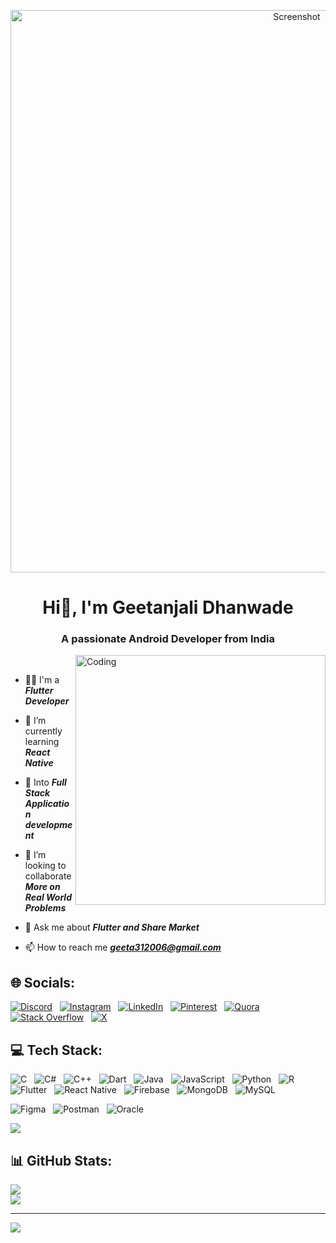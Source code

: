 
<p align="center">
  <img src="https://github.com/geetanjaliDha31/geetanjaliDha31/assets/144832309/82d4acc4-be52-4cc7-8277-1d22a7b4070e" alt="Screenshot" width="900px",height="90px",>
</p>
<h1 align="center">Hi👋, I'm Geetanjali Dhanwade</h1>
<h3 align="center">A passionate Android Developer from India</h3>

<img align="right" alt="Coding" width="400" src="https://media1.tenor.com/m/3QEtSuzDveAAAAAC/garfield-im-working.gif">

<br/>

- 👨‍🎓 I'm a _**Flutter Developer**_

- 🌱 I’m currently learning _**React Native**_

- 🔎 Into _**Full Stack Application development**_

- 👯 I’m looking to collaborate _**More on Real World Problems**_

- 💬 Ask me about _**Flutter and Share Market**_

- 📫 How to reach me _**geeta312006@gmail.com**_





## 🌐 Socials:
[![Discord](https://img.shields.io/badge/Discord-%237289DA.svg?logo=discord&logoColor=white)](https://discord.gg/geeta_31) &nbsp; 
[![Instagram](https://img.shields.io/badge/Instagram-%23E4405F.svg?logo=Instagram&logoColor=white)](https://instagram.com/geeta.dhanwade31) &nbsp; 
[![LinkedIn](https://img.shields.io/badge/LinkedIn-%230077B5.svg?logo=linkedin&logoColor=white)](https://linkedin.com/in/geetanjali-dhanwade-014750264) &nbsp; 
[![Pinterest](https://img.shields.io/badge/Pinterest-%23E60023.svg?logo=Pinterest&logoColor=white)](https://pinterest.com/geeta312006) &nbsp; 
[![Quora](https://img.shields.io/badge/Quora-%23B92B27.svg?logo=Quora&logoColor=white)](https://quora.com/profile/ ) &nbsp; 
[![Stack Overflow](https://img.shields.io/badge/-Stackoverflow-FE7A16?logo=stack-overflow&logoColor=white)](https://stackoverflow.com/users/19623375) &nbsp; 
[![X](https://img.shields.io/badge/X-black.svg?logo=X&logoColor=white)](https://x.com/@geetanjali_d31)


## 💻 Tech Stack:
![C](https://img.shields.io/badge/c-%2300599C.svg?style=flat&logo=c&logoColor=white) &nbsp;
![C#](https://img.shields.io/badge/c%23-%23239120.svg?style=flat&logo=csharp&logoColor=white) &nbsp;
![C++](https://img.shields.io/badge/c++-%2300599C.svg?style=flat&logo=c%2B%2B&logoColor=white) &nbsp;
![Dart](https://img.shields.io/badge/dart-%230175C2.svg?style=flat&logo=dart&logoColor=white) &nbsp;
![Java](https://img.shields.io/badge/java-%23ED8B00.svg?style=flat&logo=openjdk&logoColor=white) &nbsp;
![JavaScript](https://img.shields.io/badge/javascript-%23323330.svg?style=flat&logo=javascript&logoColor=%23F7DF1E) &nbsp;
![Python](https://img.shields.io/badge/python-3670A0?style=flat&logo=python&logoColor=ffdd54) &nbsp;
![R](https://img.shields.io/badge/r-%23276DC3.svg?style=flat&logo=r&logoColor=white) &nbsp;
![Flutter](https://img.shields.io/badge/Flutter-%2302569B.svg?style=flat&logo=Flutter&logoColor=white) &nbsp;
![React Native](https://img.shields.io/badge/react_native-%2320232a.svg?style=flat&logo=react&logoColor=%2361DAFB) &nbsp;
![Firebase](https://img.shields.io/badge/Firebase-039BE5?style=flat&logo=Firebase&logoColor=white) &nbsp;
![MongoDB](https://img.shields.io/badge/MongoDB-%234ea94b.svg?style=flat&logo=mongodb&logoColor=white) &nbsp;
![MySQL](https://img.shields.io/badge/mysql-%2300000f.svg?style=flat&logo=mysql&logoColor=white) &nbsp;
<br/>

![Figma](https://img.shields.io/badge/figma-%23F24E1E.svg?style=flat&logo=figma&logoColor=white) &nbsp;
![Postman](https://img.shields.io/badge/Postman-FF6C37?style=flat&logo=postman&logoColor=white) &nbsp;
![Oracle](https://img.shields.io/badge/Oracle-F80000?style=flat&logo=oracle&logoColor=white)

![](https://github-readme-stats.vercel.app/api?username=geetanjaliDha31&theme=dark&hide_border=false&include_all_commits=false&count_private=false)<br/>


## 📊 GitHub Stats:

![](https://github-readme-streak-stats.herokuapp.com/?user=geetanjaliDha31&theme=dark&hide_border=false)<br/>
![](https://github-readme-stats.vercel.app/api/top-langs/?username=geetanjaliDha31&theme=dark&hide_border=false&include_all_commits=false&count_private=false&layout=compact)

---

[![](https://visitcount.itsvg.in/api?id=geetanjaliDha31&icon=0&color=0)](https://visitcount.itsvg.in)

<!-- Proudly created with GPRM ( https://gprm.itsvg.in ) -->
